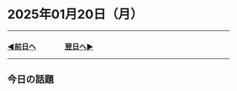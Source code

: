 # 2025年01月20日（月）

---

### [◀️前日へ](https://github.com/yuasys/chatty-journal/blob/main/2025/01/2025-01-19.md)&emsp;&emsp;&emsp;&emsp;[翌日へ▶️](https://github.com/yuasys/chatty-journal/blob/main/2025/01/2025-01-21.md)

---

## 今日の話題
